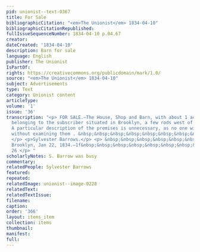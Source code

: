 ```yaml
---
pid: unionist--text-0367
title: For Sale
bibliographicCitation: "<em>The Unionist</em> 1834-04-10"
bibliographicCitationRepublished: 
fullIssueSequenceNumber: 1834-04-10 p.04.67
creator: 
dateCreated: '1834-04-10'
description: Barn for sale
language: English
publisher: The Unionist
IsPartOf: 
rights: https://creativecommons.org/publicdomain/mark/1.0/
source: "<em>The Unionist</em> 1834-04-10"
subject: Advertisements
type: Text
category: Unionist content
articleType: 
volume: '1'
issue: '36'
transcription: "<p> FOR SALE.—The House, Shop and Barn, with about 1 acre of land,
  belonging to the subscriber situated in Brooklyn, a few rods west of Mather’s Coffee-House.
  A particular description of the premises is unnecessary, as no one will purchase
  without examining them . &nbsp;&nbsp;&nbsp;&nbsp;&nbsp;&nbsp;&nbsp;&nbsp;&nbsp;&nbsp;&nbsp;&nbsp;&nbsp;&nbsp;&nbsp;&nbsp;&nbsp;&nbsp;&nbsp;&nbsp;
  </p> <p>Sylvester Barrows.</p> <p> &nbsp;&nbsp;&nbsp;&nbsp;&nbsp;&nbsp;&nbsp;&nbsp;&nbsp;&nbsp;&nbsp;
  Brooklyn, Jan 22, 1834.—1f&nbsp;&nbsp;&nbsp;&nbsp;&nbsp;&nbsp;&nbsp;&nbsp;&nbsp;&nbsp;&nbsp;&nbsp;&nbsp;&nbsp;&nbsp;&nbsp;&nbsp;&nbsp;&nbsp;&nbsp;&nbsp;&nbsp;&nbsp;&nbsp;&nbsp;&nbsp;
  26 </p> "
scholarlyNotes: S. Barrow was busy
commentary: 
relatedPeople: Sylvester Barrows
featured: 
repeated: 
relatedImage: unionist--image-0228
relatedText: 
relatedTextIssue: 
filename: 
caption: 
order: '366'
layout: items_item
collection: items
thumbnail: 
manifest: 
full: 
---
```

